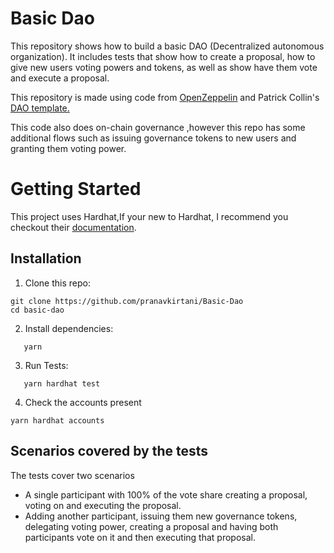 # Basic Dao
This repository shows how to build a basic DAO (Decentralized autonomous organization). It includes tests that show how to create a proposal, how to give new users voting powers and tokens, as well as show have them vote and execute a proposal.

This repository is made using code from [OpenZeppelin](https://docs.openzeppelin.com/contracts/4.x/api/governance) and Patrick Collin's [DAO template.](https://github.com/PatrickAlphaC/dao-template)

This code also does on-chain governance ,however this repo has some additional flows such as issuing governance tokens to new users and granting them voting power.

# Getting Started 

This project uses Hardhat,If your new to Hardhat, I recommend you checkout their [documentation](https://hardhat.org/getting-started/). 

## Installation

1. Clone this repo:
```
git clone https://github.com/pranavkirtani/Basic-Dao
cd basic-dao
```

2. Install dependencies:
   
``` 
   yarn
```
3. Run Tests:

``` 
   yarn hardhat test
```
4. Check the accounts present
``` 
yarn hardhat accounts
```

## Scenarios covered by the tests
The tests cover two scenarios 
- A single participant with 100% of the vote share creating a proposal, voting on and executing the proposal.
- Adding another participant, issuing them new governance tokens, delegating voting power, creating a proposal and having both participants vote on it and then executing that proposal.